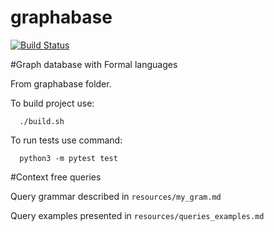 # graphabase
[![Build Status](https://travis-ci.org/CHern0g0r/graphabase.svg?branch=master)](https://travis-ci.org/CHern0g0r/graphabase)

#Graph database with Formal languages

From graphabase folder.

To build project use:
```
  ./build.sh
```

To run tests use command:

```
  python3 -m pytest test
```

#Context free queries

Query grammar described in `resources/my_gram.md`

Query examples presented in `resources/queries_examples.md`